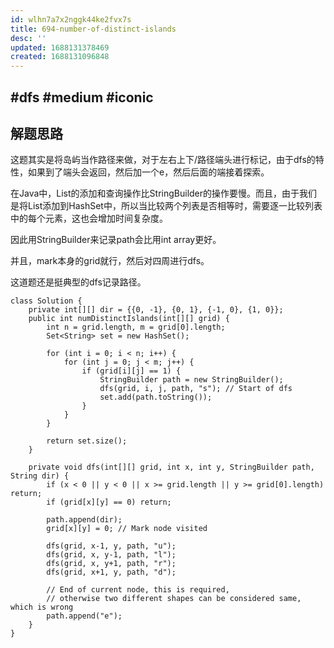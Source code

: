 ```yaml
---
id: wlhn7a7x2nggk44ke2fvx7s
title: 694-number-of-distinct-islands
desc: ''
updated: 1688131378469
created: 1688131096848
---
```

## #dfs #medium #iconic

## 解题思路
这题其实是将岛屿当作路径来做，对于左右上下/路径端头进行标记，由于dfs的特性，如果到了端头会返回，然后加一个e，然后后面的端接着探索。

在Java中，List的添加和查询操作比StringBuilder的操作要慢。而且，由于我们是将List<Integer>添加到HashSet中，所以当比较两个列表是否相等时，需要逐一比较列表中的每个元素，这也会增加时间复杂度。

因此用StringBuilder来记录path会比用int array更好。

并且，mark本身的grid就行，然后对四周进行dfs。

这道题还是挺典型的dfs记录路径。

```
class Solution {
    private int[][] dir = {{0, -1}, {0, 1}, {-1, 0}, {1, 0}};
    public int numDistinctIslands(int[][] grid) {
        int n = grid.length, m = grid[0].length;
        Set<String> set = new HashSet();

        for (int i = 0; i < n; i++) {
            for (int j = 0; j < m; j++) {
                if (grid[i][j] == 1) { 
                    StringBuilder path = new StringBuilder();
                    dfs(grid, i, j, path, "s"); // Start of dfs
                    set.add(path.toString());
                }
            }
        }

        return set.size();
    }

    private void dfs(int[][] grid, int x, int y, StringBuilder path, String dir) {
        if (x < 0 || y < 0 || x >= grid.length || y >= grid[0].length) return; 
        if (grid[x][y] == 0) return;

        path.append(dir);
        grid[x][y] = 0; // Mark node visited

        dfs(grid, x-1, y, path, "u");
        dfs(grid, x, y-1, path, "l");
        dfs(grid, x, y+1, path, "r");
        dfs(grid, x+1, y, path, "d");

        // End of current node, this is required,
        // otherwise two different shapes can be considered same, which is wrong
        path.append("e");  
    }
}
```